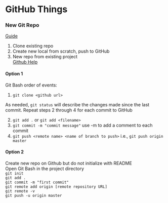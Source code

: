 # GitHub Things

### New Git Repo  
[Guide](http://kbroman.org/github_tutorial/pages/init.html)  

1. Clone existing repo  
2. Create new local from scratch, push to GitHub  
3. New repo from existing project  
[Github Help](https://help.github.com/articles/adding-an-existing-project-to-github-using-the-command-line/)  
#### Option 1
Git Bash order of events:
1. `git clone <github url>`

As needed, `git status` will describe the changes made since the last commit.
Repeat steps 2 through 4 for each commit to GitHub

2. `git add .` or `git add <filename>`
3. `git commit -m "commit message"` use -m to add a comment to each commit
4. `git push <remote name> <name of branch to push>` i.e., `git push origin master`

#### Option 2
Create new repo on Github but do not initialize with README  
Open Git Bash in the project directory  
`git init`  
`git add .`  
`git commit -m "first commit"`  
`git remote add origin [remote repository URL]`  
`git remote -v`  
`git push -u origin master`  
